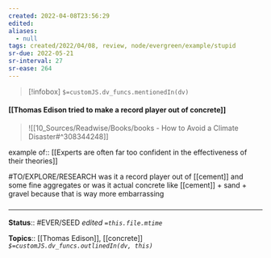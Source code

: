 ```yaml
---
created: 2022-04-08T23:56:29 
edited: 
aliases:
  - null
tags: created/2022/04/08, review, node/evergreen/example/stupid
sr-due: 2022-05-21
sr-interval: 27
sr-ease: 264
---
```

> [!infobox]
`$=customJS.dv_funcs.mentionedIn(dv)`

#### [[Thomas Edison tried to make a record player out of concrete]]

> ![[10_Sources/Readwise/Books/books - How to Avoid a Climate Disaster#^308344248]]

example of:: [[Experts are often far too confident in the effectiveness of their theories]]

#TO/EXPLORE/RESEARCH was it a record player out of [[cement]] and some fine aggregates or was it actual concrete like [[cement]] + sand + gravel because that is way more embarrassing

### <hr class="footnote"/>

**Status**:: #EVER/SEED 
*edited `=this.file.mtime`*

**Topics**:: [[Thomas Edison]], [[concrete]]
*`$=customJS.dv_funcs.outlinedIn(dv, this)`*
